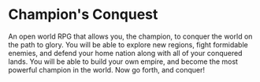 # Champion's Conquest

An open world RPG that allows you, the champion, to conquer the world on the path to glory. You will be able to explore new regions, fight formidable enemies, and defend your home nation along with all of your conquered lands. You will be able to build your own empire, and become the most powerful champion in the world. Now go forth, and conquer!
